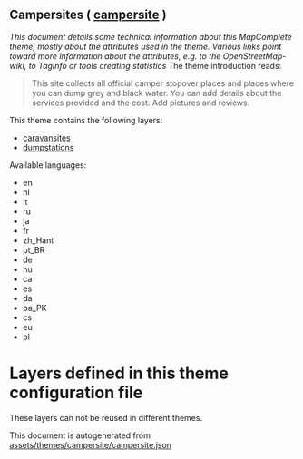[//]: # (WARNING: this file is automatically generated. Please find the sources at the bottom and edit those sources)

## Campersites ( [campersite](https://mapcomplete.org/campersite) )
_This document details some technical information about this MapComplete theme, mostly about the attributes used in the theme. Various links point toward more information about the attributes, e.g. to the OpenStreetMap-wiki, to TagInfo or tools creating statistics_
The theme introduction reads:

> This site collects all official camper stopover places and places where you can dump grey and black water. You can add details about the services provided and the cost. Add pictures and reviews.

This theme contains the following layers:

 - [caravansites](../Layers/caravansites.md)
 - [dumpstations](../Layers/dumpstations.md)

Available languages:

 - en
 - nl
 - it
 - ru
 - ja
 - fr
 - zh_Hant
 - pt_BR
 - de
 - hu
 - ca
 - es
 - da
 - pa_PK
 - cs
 - eu
 - pl

# Layers defined in this theme configuration file
These layers can not be reused in different themes.


This document is autogenerated from [assets/themes/campersite/campersite.json](https://github.com/pietervdvn/MapComplete/blob/develop/assets/themes/campersite/campersite.json)
